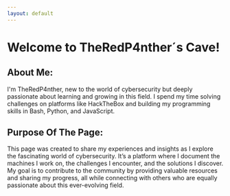 ```yaml
---
layout: default
---
```


# Welcome to TheRedP4nther´s Cave!

## About Me:

I'm TheRedP4nther, new to the world of cybersecurity but deeply passionate about learning and growing in this field. I spend my time solving challenges on platforms like HackTheBox and building my programming skills in Bash, Python, and JavaScript.


## Purpose Of The Page:

This page was created to share my experiences and insights as I explore the fascinating world of cybersecurity. It’s a platform where I document the machines I work on, the challenges I encounter, and the solutions I discover. My goal is to contribute to the community by providing valuable resources and sharing my progress, all while connecting with others who are equally passionate about this ever-evolving field.
